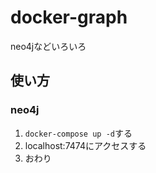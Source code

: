 # docker-graph
neo4jなどいろいろ
## 使い方

### neo4j

1. `docker-compose up -d`する
1. localhost:7474にアクセスする
1. おわり
